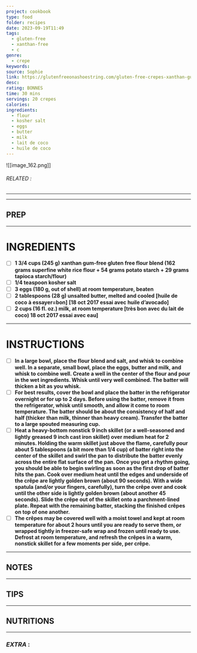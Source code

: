 ```yaml
---
project: cookbook
type: food
folder: recipes
date: 2023-09-19T11:49
tags:
  - gluten-free
  - xanthan-free
  - c
genre:
  - crepe
keywords: 
source: Sophie
link: https://glutenfreeonashoestring.com/gluten-free-crepes-xanthan-gum-free/
desc: 
rating: BONNES
time: 30 mins
servings: 20 crepes
calories: 
ingredients:
  - flour
  - kosher salt
  - eggs
  - butter
  - milk
  - lait de coco
  - huile de coco
---
```


![[image_162.png]]
###### *RELATED* : 
---


---
## PREP



---
# INGREDIENTS

- [ ] **1 3/4 cups (245 g) xanthan gum-free gluten free flour blend (162 grams superfine white rice flour + 54 grams potato starch + 29 grams tapioca starch/flour)**
- [ ] **1/4 teaspoon kosher salt**
- [ ] **3 eggs (180 g, out of shell) at room temperature, beaten**
- [ ] **2 tablespoons (28 g) unsalted butter, melted and cooled [huile de coco à essayer=bon]** **[18 oct 2017 essai avec huile d’avocado]**
- [ ] **2 cups (16 fl. oz.) milk, at room temperature [très bon avec du lait de coco) 18 oct 2017 essai avec eau]**

---
# INSTRUCTIONS

- [ ] **In a large bowl, place the flour blend and salt, and whisk to combine well. In a separate, small bowl, place the eggs, butter and milk, and whisk to combine well. Create a well in the center of the flour and pour in the wet ingredients. Whisk until very well combined. The batter will thicken a bit as you whisk.**
- [ ] **For best results, cover the bowl and place the batter in the refrigerator overnight or for up to 2 days. Before using the batter, remove it from the refrigerator, whisk until smooth, and allow it come to room temperature. The batter should be about the consistency of half and half (thicker than milk, thinner than heavy cream). Transfer the batter to a large spouted measuring cup.**
- [ ] **Heat a heavy-bottom nonstick 9 inch skillet (or a well-seasoned and lightly greased 9 inch cast iron skillet) over medium heat for 2 minutes. Holding the warm skillet just above the flame, carefully pour about 5 tablespoons (a bit more than 1/4 cup) of batter right into the center of the skillet and swirl the pan to distribute the batter evenly across the entire flat surface of the pan. Once you get a rhythm going, you should be able to begin swirling as soon as the first drop of batter hits the pan. Cook over medium heat until the edges and underside of the crêpe are lightly golden brown (about 90 seconds). With a wide spatula (and/or your fingers, carefully), turn the crêpe over and cook until the other side is lightly golden brown (about another 45 seconds). Slide the crêpe out of the skillet onto a parchment-lined plate. Repeat with the remaining batter, stacking the finished crêpes on top of one another.**
- [ ] **The crêpes may be covered well with a moist towel and kept at room temperature for about 2 hours until you are ready to serve them, or wrapped tightly in freezer-safe wrap and frozen until ready to use. Defrost at room temperature, and refresh the crêpes in a warm, nonstick skillet for a few moments per side, per crêpe.**

---
## NOTES



---
## TIPS



---
## NUTRITIONS



---
### *EXTRA* :



